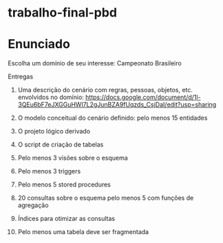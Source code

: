 # trabalho-final-pbd

# Enunciado

Escolha um domínio de seu interesse: Campeonato Brasileiro

Entregas

01. Uma descrição do cenário com regras, pessoas, objetos, etc. envolvidos no domínio: https://docs.google.com/document/d/1l-3QEu6bF7eJXGGuHWl7L2gJunBZA9fUqzds_CsjDaI/edit?usp=sharing

02. O modelo conceitual do cenário definido: pelo menos 15 entidades

03. O projeto lógico derivado

04. O script de criação de tabelas

05. Pelo menos 3 visões sobre o esquema

06. Pelo menos 3 triggers

07. Pelo menos 5 stored procedures

08. 20 consultas sobre o esquema
   pelo menos 5 com funções de agregação
   
09. Índices para otimizar as consultas

10. Pelo menos uma tabela deve ser fragmentada

